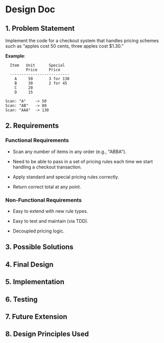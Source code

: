 # Design Doc

## 1. Problem Statement
Implement the code for a checkout system that handles pricing schemes such as “apples cost 50 cents, three apples cost $1.30.”

**Example**:
```
  Item   Unit      Special
         Price     Price
  --------------------------
    A     50       3 for 130
    B     30       2 for 45
    C     20
    D     15
```

```
Scan: "A"    -> 50
Scan: "AB"   -> 80
Scan: "AAA"  -> 130
```

## 2. Requirements

### Functional Requirements
- Scan any number of items in any order (e.g., "ABBA").

- Need to be able to pass in a set of pricing rules each time we start handling a checkout transaction.

- Apply standard and special pricing rules correctly.

- Return correct total at any point.

### Non-Functional Requirements

- Easy to extend with new rule types. 

- Easy to test and maintain (via TDD).

- Decoupled pricing logic.

## 3. Possible Solutions

## 4. Final Design

## 5. Implementation

## 6. Testing

## 7. Future Extension

## 8. Design Principles Used